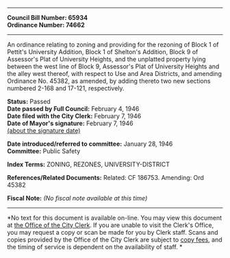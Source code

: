 * * * * *  
  
**Council Bill Number: [](#h0)[](#h2)65934**   
**Ordinance Number: 74662**  
  
* * * * *  
  
An ordinance relating to zoning and providing for the rezoning of Block 1 of Pettit's University Addition, Block 1 of Shelton's Addition, Block 9 of Assessor's Plat of University Heights, and the unplatted property lying between the west line of Block 9, Assessor's Plat of University Heights and the alley west thereof, with respect to Use and Area Districts, and amending Ordinance No. 45382, as amended, by adding thereto two new sections numbered 2-168 and 17-121, respectively.  
  
**Status:** Passed   
**Date passed by Full Council:** February 4, 1946   
**Date filed with the City Clerk:** February 7, 1946   
**Date of Mayor's signature:** February 7, 1946   
[(about the signature date)](/~public/approvaldate.htm)   
  
  
**Date introduced/referred to committee:** January 28, 1946   
**Committee:** Public Safety   
  
**Index Terms:** ZONING, REZONES, UNIVERSITY-DISTRICT  
  
**References/Related Documents:** Related: CF 186753. Amending: Ord 45382  
  
**Fiscal Note:** *(No fiscal note available at this time)*  
  
* * * * *  
  
*No text for this document is available on-line. You may view this document at [the Office of the City Clerk](http://www.seattle.gov/leg/clerk/contactUs.htm). If you are unable to visit the Clerk's Office, you may request a copy or scan be made for you by Clerk staff. Scans and copies provided by the Office of the City Clerk are subject to [copy fees](http://clerk.seattle.gov/~public/clerkfees.htm), and the timing of service is dependent on the availability of staff. *  
  
  
